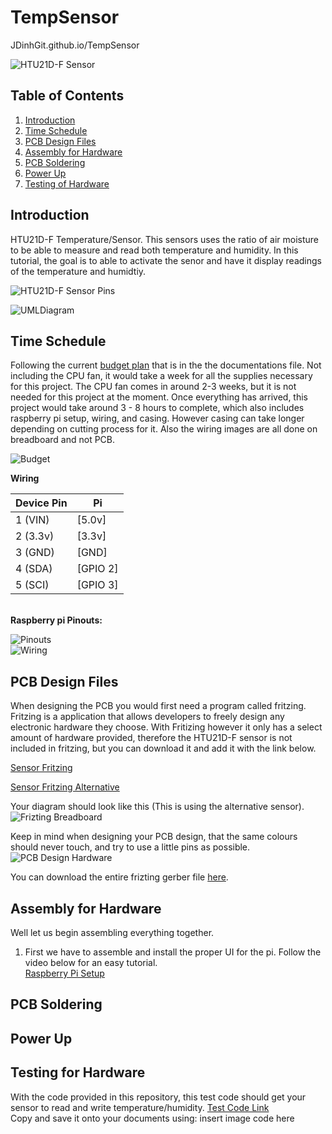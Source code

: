 # TempSensor
JDinhGit.github.io/TempSensor

![HTU21D-F Sensor](https://github.com/JDinhGit/TempSensor/blob/master/Documentation/HTU21DF.jpg)

## Table of Contents
1. [Introduction](#introduction)
2. [Time Schedule](#time-schedule)
3. [PCB Design Files](#pcb-design-files)
4. [Assembly for Hardware](#assembly-for-hardware)
5. [PCB Soldering](#pcb-soldering)
6. [Power Up](#power-up)
7. [Testing of Hardware](#testing-of-hardware)


## Introduction
HTU21D-F Temperature/Sensor. This sensors uses the ratio of air moisture to be able to measure and read both temperature and humidity. 
In this tutorial, the goal is to able to activate the senor and have it display readings of the temperature and humidtiy.<br>

![HTU21D-F Sensor Pins](https://github.com/JDinhGit/TempSensor/blob/master/Documentation/HTU21D-f%20sensorpin.jpg)<br>

![UMLDiagram](https://github.com/JDinhGit/TempSensor/blob/master/Documentation/UML.PNG)

## Time Schedule
Following the current [budget plan](https://github.com/JDinhGit/TempSensor/blob/master/Documentation/BudgetPlan(Updated).pdf) that is in the the documentations file. Not including the CPU fan, it would take a week for all the supplies necessary for this project. The CPU fan comes in around 2-3 weeks, but it is not needed for this project at the moment. Once everything has arrived, this project would take around 3 - 8 hours to complete, which also includes raspberry pi setup, wiring, and casing. However casing can take longer depending on cutting process for it. Also the wiring images are all done on breadboard and not PCB.<br>

![Budget](https://github.com/JDinhGit/TempSensor/blob/master/Documentation/BudgetPlan(Updated%20Image).jpg)<br>
 
 <b>Wiring</b>
 
| Device Pin| Pi           |
| --------- | ------------ |
| 1 (VIN)   | [5.0v]       |
| 2 (3.3v)  | [3.3v]       |
| 3 (GND)   | [GND]        |
| 4 (SDA)   | [GPIO 2]     |
| 5 (SCI)   | [GPIO 3]     |
<br>
<b>Raspberry pi Pinouts:</b>

![Pinouts](https://github.com/JDinhGit/TempSensor/blob/master/Documentation/raspberry-pi-15b.jpg)<br>
![Wiring](https://github.com/JDinhGit/TempSensor/blob/master/Documentation/IMG_20181023_113450.jpg)<br>

## PCB Design Files
When designing the PCB you would first need a program called fritzing. Fritzing is a application that allows developers to freely design any electronic hardware they choose. With Fritizing however it only has a select amount of hardware provided, therefore the HTU21D-F sensor is not included in fritzing, but you can download it and add it with the link below. 

[Sensor Fritzing](https://github.com/JDinhGit/TempSensor/blob/master/PCB%20Fritzing/Adafruit%20HTU21D-F%20Temperature%20%2B%20Humidity%20Sensor.fzpz)<br>

[Sensor Fritzing Alternative](https://github.com/JDinhGit/TempSensor/blob/master/PCB%20Fritzing/fritzing-adafruit-HTU21DF-master(alternative).zip)<br>

Your diagram should look like this (This is using the alternative sensor).<br>
![Frizting Breadboard](https://github.com/JDinhGit/TempSensor/blob/master/Documentation/HTU21DF%20(Friziting%20Diagram).png)

Keep in mind when designing your PCB design, that the same colours should never touch, and try to use a little pins as possible. 
![PCB Design Hardware](https://github.com/JDinhGit/TempSensor/blob/master/Documentation/HTU21D-F_pcb.png)<br>

You can download the entire frizting gerber file [here](https://github.com/JDinhGit/TempSensor/blob/master/PCB%20Fritzing/HTU21D-F.zip).<br>

## Assembly for Hardware
Well let us begin assembling everything together.

1. First we have to assemble and install the proper UI for the pi. Follow the video below for an easy tutorial.<br>
[Raspberry Pi Setup](https://www.youtube.com/watch?v=juHoJYX86Dg)

  

## PCB Soldering

## Power Up

## Testing for Hardware
With the code provided in this repository, this test code should get your sensor to read and write temperature/humidity.
[Test Code Link](https://github.com/JDinhGit/TempSensor/tree/master/HTU21D%20-%20Test%20Code/c)<br>
Copy and save it onto your documents using:
insert image code here
